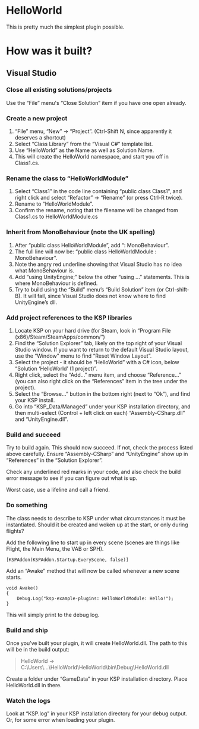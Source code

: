 # HelloWorld

This is pretty much the simplest plugin possible.

# How was it built?

## Visual Studio

### Close all existing solutions/projects

Use the “File” menu's “Close Solution” item if you have one open already.

### Create a new project

1. “File” menu, “New” -> “Project”. (Ctrl-Shift N, since apparently it deserves a shortcut)
2. Select “Class Library” from the “Visual C#” template list.
3. Use “HelloWorld” as the Name as well as Solution Name.
4. This will create the HelloWorld namespace, and start you off in Class1.cs.

### Rename the class to “HelloWorldModule”

1. Select “Class1” in the code line containing “public class Class1”, and
   right click and select “Refactor” -> “Rename” (or press Ctrl-R twice).
2. Rename to “HelloWorldModule”.
3. Confirm the rename, noting that the filename will be changed from Class1.cs to HelloWorldModule.cs

### Inherit from MonoBehaviour (note the UK spelling)
1. After “public class HelloWorldModule”, add “: MonoBehaviour”.
2. The full line will now be: “public class HelloWorldModule : MonoBehaviour”.
3. Note the angry red underline showing that Visual Studio has no idea what MonoBehaviour is.
4. Add “using UnityEngine;” below the other “using ...” statements.  This is where MonoBehaviour is defined.
5. Try to build using the “Build” menu’s “Build Solution” item (or Ctrl-shift-B).  It will
   fail, since Visual Studio does not know where to find UnityEngine’s dll.

### Add project references to the KSP libraries

1. Locate KSP on your hard drive (for Steam, look in “Program File (x86)/Steam/SteamApps/common/”)
2. Find the “Solution Explorer” tab, likely on the top right of your Visual
   Studio window.  If you want to return to the default Visual Studio
   layout, use the “Window” menu to find “Reset Window Layout”.
3. Select the project - it should be “HelloWorld” with a C# icon, below “Solution ‘HelloWorld’ (1 project)”.
4. Right click, select the “Add...” menu item, and choose “Reference...”
   (you can also right click on the “References” item in the tree under the
   project).
5. Select the “Browse...” button in the bottom right (next to “Ok”), and find your KSP install.
6. Go into “KSP_Data/Managed” under your KSP installation directory, and
   then multi-select (Control + left click on each) “Assembly-CSharp.dll”
   and “UnityEngine.dll”.

### Build and succeed

Try to build again.  This should now succeed.  If not, check the process listed
above carefully.  Ensure “Assembly-CSharp” and “UnityEngine” show up in
“References” in the “Solution Explorer”.

Check any underlined red marks in your code, and also check the build error
message to see if you can figure out what is up.

Worst case, use a lifeline and call a friend.

### Do something

The class needs to describe to KSP under what circumstances it must be
instantiated.  Should it be created and woken up at the start, or only during
flights?

Add the following line to start up in every scene (scenes are things like
Flight, the Main Menu, the VAB or SPH).

    [KSPAddon(KSPAddon.Startup.EveryScene, false)]

Add an “Awake” method that will now be called whenever a new scene starts.

    void Awake()
    {
        Debug.Log("ksp-example-plugins: HelloWorldModule: Hello!");
    }

This will simply print to the debug log.

### Build and ship

Once you’ve built your plugin, it will create HelloWorld.dll.  The path to this will be in the build output:

>   HelloWorld -> C:\Users\\...\\HelloWorld\HelloWorld\bin\Debug\HelloWorld.dll

Create a folder under “GameData” in your KSP installation directory.  Place
HelloWorld.dll in there.

### Watch the logs

Look at “KSP.log” in your KSP installation directory for your debug output.
Or, for some error when loading your plugin.
